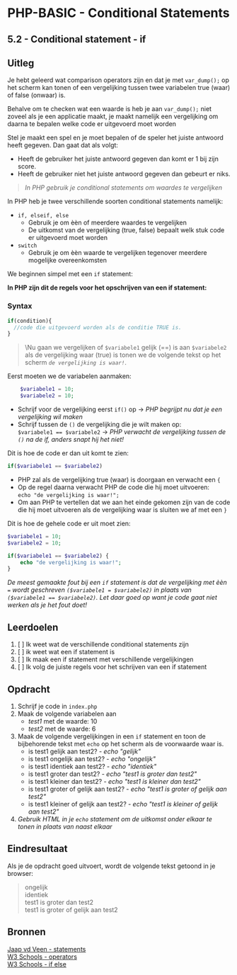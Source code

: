 # PHP-BASIC - Conditional Statements

## 5.2 - Conditional statement - if

## Uitleg

Je hebt geleerd wat comparison operators zijn en dat je met `var_dump();` op het scherm kan tonen of een vergelijking tussen twee variabelen true (waar) of false (onwaar) is.
>
Behalve om te checken wat een waarde is heb je aan `var_dump();` niet zoveel als je een applicatie maakt, je maakt namelijk een vergelijking om daarna te bepalen welke code er uitgevoerd moet worden

Stel je maakt een spel en je moet bepalen of de speler het juiste antwoord heeft gegeven. Dan gaat dat als volgt:

* Heeft de gebruiker het juiste antwoord gegeven dan komt er 1 bij zijn score.
* Heeft de gebruiker niet het juiste antwoord gegeven dan gebeurt er niks.

>_In PHP gebruik je conditional statements om waardes te vergelijken_  

In PHP heb je twee verschillende soorten conditional statements namelijk:

* `if, elseif, else`  
  * Gebruik je om èèn of meerdere waardes te vergelijken
  * De uitkomst van de vergelijking (true, false) bepaalt welk stuk code er uitgevoerd moet worden
* `switch`  
  * Gebruik je om èèn waarde te vergelijken tegenover meerdere mogelijke overeenkomsten

We beginnen simpel met een `if` statement:

**In PHP zijn dit de regels voor het opschrijven van een if statement:**

### Syntax

```php
if(condition){
  //code die uitgevoerd worden als de conditie TRUE is.
}
```

>\Nu gaan we vergelijken of `$variabele1` gelijk (==) is aan `$variabele2` als de vergelijking waar (true) is tonen we de volgende tekst op het scherm _`de vergelijking is waar!`_.

Eerst moeten we de variabelen aanmaken:

```php
    $variabele1 = 10;
    $variabele2 = 10;
```

* Schrijf voor de vergelijking eerst `if()` op -> _PHP begrijpt nu dat je een vergelijking wil maken_
* Schrijf tussen de `()` de vergelijking die je wilt maken op:  
`$variabele1 == $variabele2` -> _PHP verwacht de vergelijking tussen de `()` na de if, anders snapt hij het niet!_  
>
Dit is hoe de code er dan uit komt te zien:

```php
if($variabele1 == $variabele2)
```

* PHP zal als de vergelijking true (waar) is doorgaan en verwacht een `{`
* Op de regel daarna verwacht PHP de code die hij moet uitvoeren:  
`echo "de vergelijking is waar!";`
* Om aan PHP te vertellen dat we aan het einde gekomen zijn van de code die hij moet uitvoeren als de vergelijking waar is sluiten we af met een `}`  
>
Dit is hoe de gehele code er uit moet zien:

```php
$variabele1 = 10;
$variabele2 = 10;

if($variabele1 == $variabele2) {
    echo "de vergelijking is waar!";
}
```

_De meest gemaakte fout bij een `if` statement is dat de vergelijking met èèn `=` wordt geschreven `($variabele1 = $variabele2)` in plaats van `($variabele1 == $variabele2)`. Let daar goed op want je code gaat niet werken als je het fout doet!_

## Leerdoelen

1. [ ] Ik weet wat de verschillende conditional statements zijn
2. [ ] ik weet wat een if statement is
3. [ ] Ik maak een if statement met verschillende vergelijkingen
4. [ ] Ik volg de juiste regels voor het schrijven van een if statement

## Opdracht

1. Schrijf je code in `index.php`
2. Maak de volgende variabelen aan  
   * _test1_ met de waarde: 10
   * _test2_ met de waarde: 6
3. Maak de volgende vergelijkingen in een `if` statement en toon de bijbehorende tekst met `echo` op het scherm als de voorwaarde waar is.
   * is test1 gelijk aan test2?  - _echo "gelijk"_
   * is test1 ongelijk aan test2? - _echo "ongelijk"_
   * is test1 identiek aan test2? - _echo "identiek"_
   * is test1 groter dan test2? - _echo "test1 is groter dan test2"_
   * is test1 kleiner dan test2? - _echo "test1 is kleiner dan test2"_
   * is test1 groter of gelijk aan test2? - _echo "test1 is groter of gelijk aan test2"_
   * is test1 kleiner of gelijk aan test2? - _echo "test1 is kleiner of gelijk aan test2"_
4. _Gebruik HTML in je `echo` statement om de uitkomst onder elkaar te tonen in plaats van naast elkaar_

## Eindresultaat

Als je de opdracht goed uitvoert, wordt de volgende tekst getoond in je browser:
>ongelijk  
>identiek  
>test1 is groter dan test2  
>test1 is groter of gelijk aan test2  

## Bronnen

[Jaap vd Veen - statements](https://phpbasis.jaapvdveen.nl/basiscursus-php/les-2-inleiding-statements/)  
[W3 Schools - operators](https://www.w3schools.com/php/php_operators.asp)  
[W3 Schools - if else](https://www.w3schools.com/php/php_if_else.asp)

<!--- ------------ DIT COMMENTAAR LATEN STAAN AUB ------------
------------------ ------------------------------ ------------
------------------ eagle ref:74665567
------------------ ------------------------------ ------------
------------------ DIT COMMENTAAR LATEN STAAN AUB -------- -->
